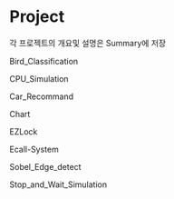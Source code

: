 # Project

각 프로젝트의 개요및 설명은 Summary에 저장

Bird_Classification	

CPU_Simulation	

Car_Recommand	

Chart	

EZLock	

Ecall-System

Sobel_Edge_detect	

Stop_and_Wait_Simulation
